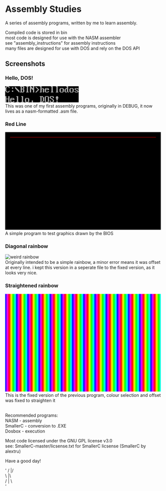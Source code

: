 # Assembly Studies

A series of assembly programs, written by me to learn assembly.<br/>

Compiled code is stored in bin<br/>
most code is designed for use with the NASM assembler<br/>
see "assembly_instructions" for assembly instructions<br/>
many files are designed for use with DOS and rely on the DOS API<br/>

## Screenshots

### Hello, DOS!
![](hellodos.png "Hello, Dos!")<br/>
This was one of my first assembly programs, originally in DEBUG, it now lives as a nasm-formatted .asm file.

### Red Line
![](line.png "red line")<br/>
A simple program to test graphics drawn by the BIOS

### Diagonal rainbow
![](rainbow.png "weird rainbow")<br/>
Originally intended to be a simple rainbow, a minor error means it was offset at every line. i kept this version in a seperate file to the fixed version, as it looks very nice.

### Straightened rainbow
![](rainbow_correct.png "straigtened rainbow")<br/>
This is the fixed version of the previous program, colour selection and offset was fixed to straighten it<br/>
<br/>

Recommended programs:<br/>
NASM     - assembly<br/>
SmallerC - conversion to .EXE<br/>
Dosbox   - execution<br/>

Most code licensed under the GNU GPL license v3.0<br/>
see: SmallerC-master/licsense.txt for SmallerC licsense (SmallerC by alextru)<br/>

Have a good day!

'
/ |/ <br/>
\ |\ <br/>
/ | \ <br/>
'
